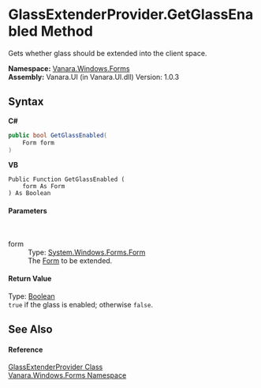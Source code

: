 # GlassExtenderProvider.GetGlassEnabled Method 
 

Gets whether glass should be extended into the client space.

**Namespace:**&nbsp;<a href="c580cf52-4028-70db-28d0-f9b1abc03861">Vanara.Windows.Forms</a><br />**Assembly:**&nbsp;Vanara.UI (in Vanara.UI.dll) Version: 1.0.3

## Syntax

**C#**<br />
``` C#
public bool GetGlassEnabled(
	Form form
)
```

**VB**<br />
``` VB
Public Function GetGlassEnabled ( 
	form As Form
) As Boolean
```


#### Parameters
&nbsp;<dl><dt>form</dt><dd>Type: <a href="http://msdn2.microsoft.com/en-us/library/w4bcxb43" target="_blank">System.Windows.Forms.Form</a><br />The <a href="http://msdn2.microsoft.com/en-us/library/w4bcxb43" target="_blank">Form</a> to be extended.</dd></dl>

#### Return Value
Type: <a href="http://msdn2.microsoft.com/en-us/library/a28wyd50" target="_blank">Boolean</a><br />`true` if the glass is enabled; otherwise `false`.

## See Also


#### Reference
<a href="5e30927d-4335-44d2-ea6c-cf30d9eb12ea">GlassExtenderProvider Class</a><br /><a href="c580cf52-4028-70db-28d0-f9b1abc03861">Vanara.Windows.Forms Namespace</a><br />